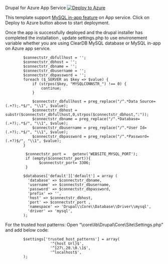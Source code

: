
Drupal for Azure App Service    [![Deploy to Azure](http://azuredeploy.net/deploybutton.png)](https://azuredeploy.net/)

This template support [MySQL in-app feature](https://blogs.msdn.microsoft.com/appserviceteam/2016/08/18/announcing-mysql-in-app-preview-for-web-apps/) on App service. Click on Deploy to Azure button above to start deployment. 

Once the app is successfully deployed and the drupal installer has completed the installation , update settings.php to use environement variable whether you are using ClearDB MySQL database or MySQL in-app on Azure app service.  

```
        $connectstr_dbfullhost = '';
        $connectstr_dbhost = '';
        $connectstr_dbname = '';
        $connectstr_dbusername = '';
        $connectstr_dbpassword = '';
        foreach ($_SERVER as $key => $value) {
            if (strpos($key, "MYSQLCONNSTR_") !== 0) {
                continue;
            }

            $connectstr_dbfullhost = preg_replace("/^.*Data Source=(.+?);.*$/", "\\1", $value);
            $connectstr_dbhost = substr($connectstr_dbfullhost,0,strpos($connectstr_dbhost,":"));
            $connectstr_dbname = preg_replace("/^.*Database=(.+?);.*$/", "\\1", $value);
            $connectstr_dbusername = preg_replace("/^.*User Id=(.+?);.*$/", "\\1", $value);
            $connectstr_dbpassword = preg_replace("/^.*Password=(.+?)$/", "\\1", $value);
        }

         $connectstr_port =   getenv('WEBSITE_MYSQL_PORT');
         if (empty($connectstr_port)){
               $connectstr_port= 3306;
         }
           
        $databases['default']['default'] = array (
          'database' => $connectstr_dbname,
          'username' => $connectstr_dbusername,
          'password' => $connectstr_dbpassword,
          'prefix' => '',
          'host' => $connectstr_dbhost,
          'port' => $connectstr_port ,
          'namespace' => 'Drupal\\Core\\Database\\Driver\\mysql',
          'driver' => 'mysql',
        );

```
For the trusted host patterns:
Open  “\core\lib\Drupal\Core\Site\Settings.php” and add below code:

```
        $settings['trusted_host_patterns'] = array(
                    '^{host Url}$',
                    '^127\.20.\0.\1$',
                    '^localhost$',
        );

```
